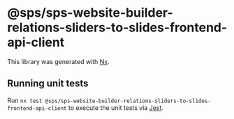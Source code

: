 # @sps/sps-website-builder-relations-sliders-to-slides-frontend-api-client

This library was generated with [Nx](https://nx.dev).

## Running unit tests

Run `nx test @sps/sps-website-builder-relations-sliders-to-slides-frontend-api-client` to execute the unit tests via [Jest](https://jestjs.io).

